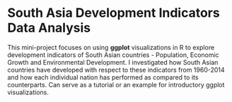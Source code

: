 # South Asia Development Indicators Data Analysis

This mini-project focuses on using __ggplot__ visualizations in R  to explore development indicators of South Asian countries - Population, Economic Growth and Environmental Development. I investigated how South Asian countries have developed with respect to these indicators from 1960-2014 and how each individual nation has performed as compared to its counterparts. Can serve as a tutorial or an example for introductory ggplot visualizations.
